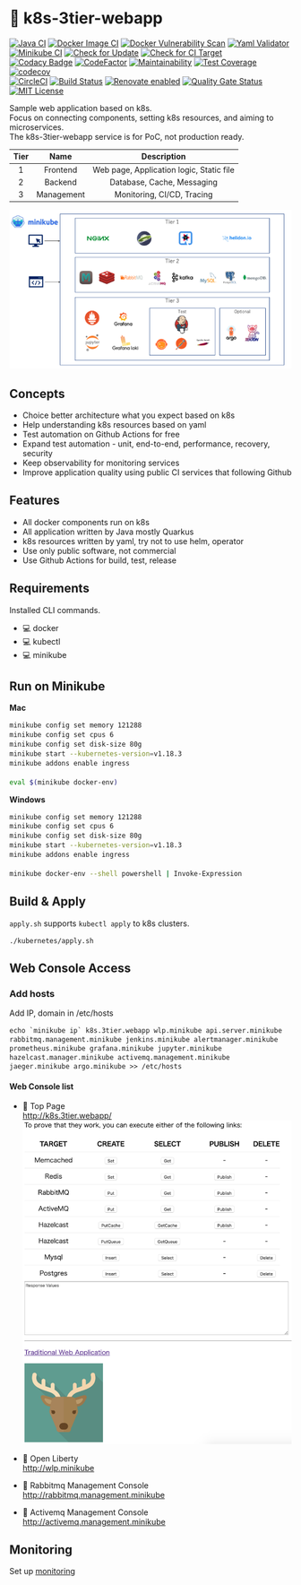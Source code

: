 # :deer: k8s-3tier-webapp

[![Java CI](https://github.com/yurake/k8s-3tier-webapp/workflows/Java%20CI/badge.svg)](https://github.com/yurake/k8s-3tier-webapp/actions?query=workflow%3A%22Java+CI%22)
[![Docker Image CI](https://github.com/yurake/k8s-3tier-webapp/workflows/Docker%20Image%20CI/badge.svg)](https://github.com/yurake/k8s-3tier-webapp/actions?query=workflow%3A%22Docker+Image+CI%22)
[![Docker Vulnerability Scan](https://github.com/yurake/k8s-3tier-webapp/workflows/Docker%20Vulnerability%20Scan/badge.svg)](https://github.com/yurake/k8s-3tier-webapp/actions?query=workflow%3A%22Docker+Vulnerability+Scan%22)
[![Yaml Validator](https://github.com/yurake/k8s-3tier-webapp/workflows/Yaml%20Validator/badge.svg)](https://github.com/yurake/k8s-3tier-webapp/actions?query=workflow%3A%22Yaml+Validator%22)  
[![Minikube CI](https://github.com/yurake/k8s-3tier-webapp/workflows/Minikube%20CI/badge.svg)](https://github.com/yurake/k8s-3tier-webapp/actions?query=workflow%3A%22Minikube+CI%22)
[![Check for Update](https://github.com/yurake/k8s-3tier-webapp/workflows/Check%20for%20Update/badge.svg)](https://github.com/yurake/k8s-3tier-webapp/actions?query=workflow%3A%22Check+for+Update%22)
[![Check for CI Target](https://github.com/yurake/k8s-3tier-webapp/workflows/Check%20for%20CI%20Target/badge.svg)](https://github.com/yurake/k8s-3tier-webapp/actions?query=workflow%3A%22Check+for+CI+Target%22)  
[![Codacy Badge](https://api.codacy.com/project/badge/Grade/6549c4c8ae5a4abd8ae052cb5c62d388)](https://app.codacy.com/manual/yurake/k8s-3tier-webapp?utm_source=github.com&utm_medium=referral&utm_content=yurake/k8s-3tier-webapp&utm_campaign=Badge_Grade_Settings)
[![CodeFactor](https://www.codefactor.io/repository/github/yurake/k8s-3tier-webapp/badge)](https://www.codefactor.io/repository/github/yurake/k8s-3tier-webapp)
[![Maintainability](https://api.codeclimate.com/v1/badges/51c8c54de1b0bfc18c81/maintainability)](https://codeclimate.com/github/yurake/k8s-3tier-webapp/maintainability)
[![Test Coverage](https://api.codeclimate.com/v1/badges/51c8c54de1b0bfc18c81/test_coverage)](https://codeclimate.com/github/yurake/k8s-3tier-webapp/test_coverage)
[![codecov](https://codecov.io/gh/yurake/k8s-3tier-webapp/branch/master/graph/badge.svg)](https://codecov.io/gh/yurake/k8s-3tier-webapp)  
[![CircleCI](https://circleci.com/gh/yurake/k8s-3tier-webapp.svg?style=shield)](https://circleci.com/gh/yurake/k8s-3tier-webapp)
[![Build Status](https://travis-ci.com/yurake/k8s-3tier-webapp.svg?branch=master)](https://travis-ci.com/yurake/k8s-3tier-webapp)
[![Renovate enabled](https://img.shields.io/badge/renovate-enabled-brightgreen.svg)](https://app.renovatebot.com/dashboard#github/yurake/k8s-3tier-webapp)
[![Quality Gate Status](https://sonarcloud.io/api/project_badges/measure?project=yurake_webapp-service&metric=alert_status)](https://sonarcloud.io/dashboard?id=yurake_webapp-service)
[![MIT License](http://img.shields.io/badge/license-MIT-blue.svg?style=flat)](LICENSE)

Sample web application based on k8s.  
Focus on connecting components, setting k8s resources, and aiming to microservices.  
The k8s-3tier-webapp service is for PoC, not production ready.

| Tier | Name | Description |
|:-:|:-:|:-:|
| 1 | Frontend | Web page, Application logic, Static file
| 2 | Backend | Database, Cache, Messaging
| 3 | Management | Monitoring, CI/CD, Tracing

![LayardArchitecturalOverview.png](./docs/LayardArchitecturalOverview.png)

## Concepts
* Choice better architecture what you expect based on k8s
* Help understanding k8s resources based on yaml
* Test automation on Github Actions for free
* Expand test automation - unit, end-to-end, performance, recovery, security
* Keep observability for monitoring services
* Improve application quality using public CI services that following Github

## Features
* All docker components run on k8s
* All application written by Java mostly Quarkus
* k8s resources written by yaml, try not to use helm, operator
* Use only public software, not commercial
* Use Github Actions for build, test, release


## Requirements
Installed CLI commands.
* :computer: docker
* :computer: kubectl
* :computer: minikube

## Run on Minikube

**Mac**  
```bash
minikube config set memory 121288
minikube config set cpus 6
minikube config set disk-size 80g
minikube start --kubernetes-version=v1.18.3
minikube addons enable ingress

eval $(minikube docker-env)
```

**Windows**  
```bash
minikube config set memory 121288
minikube config set cpus 6
minikube config set disk-size 80g
minikube start --kubernetes-version=v1.18.3
minikube addons enable ingress

minikube docker-env --shell powershell | Invoke-Expression
```

## Build & Apply

`apply.sh` supports `kubectl apply` to k8s clusters.
```
./kubernetes/apply.sh
```

## Web Console Access

### Add hosts
Add IP, domain in /etc/hosts
```
echo `minikube ip` k8s.3tier.webapp wlp.minikube api.server.minikube rabbitmq.management.minikube jenkins.minikube alertmanager.minikube prometheus.minikube grafana.minikube jupyter.minikube hazelcast.manager.minikube activemq.management.minikube jaeger.minikube argo.minikube >> /etc/hosts
```

#### Web Console list
* :triangular_flag_on_post: Top Page  
http://k8s.3tier.webapp/
![top.png](./docs/top.png)

* :triangular_flag_on_post: Open Liberty  
http://wlp.minikube  
* :triangular_flag_on_post: Rabbitmq Management Console  
http://rabbitmq.management.minikube  
* :triangular_flag_on_post: Activemq Management Console  
http://activemq.management.minikube  

## Monitoring
Set up [monitoring](kubernetes/monitoring/README.md)
